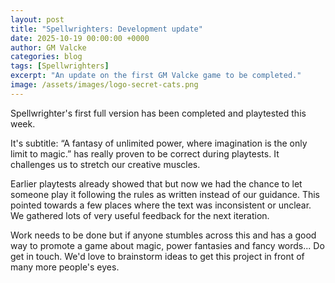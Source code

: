 ```yaml
---
layout: post
title: "Spellwrighters: Development update"
date: 2025-10-19 00:00:00 +0000
author: GM Valcke
categories: blog
tags: [Spellwrighters]
excerpt: "An update on the first GM Valcke game to be completed."
image: /assets/images/logo-secret-cats.png
---
```


Spellwrighter's first full version has been completed and playtested this week. 

It's subtitle:
“A fantasy of unlimited power, where imagination is the only limit to magic.”
has really proven to be correct during playtests.
It challenges us to stretch our creative muscles. 

Earlier playtests already showed that but now we had the chance to let someone play it following the rules as written instead of our guidance. 
This pointed towards a few places where the text was inconsistent or unclear. 
We gathered lots of very useful feedback for the next iteration. 

Work needs to be done but if anyone stumbles across this and has a good way to promote a game about magic, power fantasies and fancy words... Do get in touch. 
We'd love to brainstorm ideas to get this project in front of many more people's eyes.